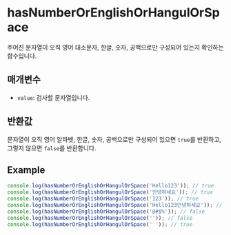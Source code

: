 # hasNumberOrEnglishOrHangulOrSpace

주어진 문자열이 오직 영어 대소문자, 한글, 숫자, 공백으로만 구성되어 있는지 확인하는 함수입니다.

## 매개변수

- `value`: 검사할 문자열입니다.

## 반환값

문자열이 오직 영어 알파벳, 한글, 숫자, 공백으로만 구성되어 있으면 `true`를 반환하고,
그렇지 않으면 `false`를 반환합니다.

## Example

```typescript
console.log(hasNumberOrEnglishOrHangulOrSpace('Hello123')); // true
console.log(hasNumberOrEnglishOrHangulOrSpace('안녕하세요')); // true
console.log(hasNumberOrEnglishOrHangulOrSpace('123')); // true
console.log(hasNumberOrEnglishOrHangulOrSpace('Hello123안녕하세요')); // true
console.log(hasNumberOrEnglishOrHangulOrSpace('@#$%')); // false
console.log(hasNumberOrEnglishOrHangulOrSpace('')); // false
console.log(hasNumberOrEnglishOrHangulOrSpace(' ')); // true
```
